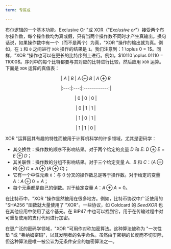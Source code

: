 ```yaml
---
term: 专属或

---
```

布尔逻辑的一个基本功能。Exclusive Or "或 XOR（"*Exclusive or*"）接受两个布尔操作数，每个操作数均为真或假，只有当两个操作数不同时才产生真输出。换句话说，如果操作数中有一个（而不是两个）为真，"XOR "操作的输出就为真。例如，在 `1` 和 `0` 之间进行 `XOR` 操作的结果是 `1`。我们注意到：1 \oplus 0 = 1$。同样，"XOR "操作也可以在更长的比特序列上进行。例如，$10110 \oplus 01110 = 11000$。序列中的每个比特都要与其对应的比特进行比较，然后应用 `XOR` 运算。下面是 `XOR` 运算的真值表：

<div align="center">

| $A$ | $B$ | $A \oplus B$ | $A \oplus B$

|:---:|:---:|:------------:|

| $0$ | $0$ | $0$ |

| $0$ | $1$ | $1$ |

| $1$ | $0$ | $1$ |

| $1$ | $1$ | $0$ |

</div>

XOR "运算因其有趣的特性而被用于计算机科学的许多领域，尤其是密码学：


- 其交换性：操作数的顺序不影响结果。对于两个给定的变量 $D$ 和 $E$: $D \oplus E = E \oplus D$；
- 其关联性：操作数的分组不影响结果。对于三个给定变量 $A$、$B$ 和 $C$：$(A \oplus B) \oplus C = A \oplus (B \oplus C)$；
- 它有一个中性元素 `0`：与 0 分叉的操作数总是等于操作数。对于给定的变量 $A$：$A \oplus 0 = A$；
- 每个元素都是自己的倒数。对于给定变量 $A$：$A \oplus A = 0$。

在比特币中，"XOR "操作显然被用在很多地方。例如，比特币协议中广泛使用的 "SHA256 "函数就大量使用了 "XOR"。一些协议，如 Coldcard 的 *SeedXOR* 也在其他应用中使用了这个基元。在 BIP47 中也可以找到它，用于在传输过程中对可重复使用的支付代码进行加密。

在更广泛的密码学领域，"XOR "可用作对称加密算法。这种算法被称为 "一次性垫 "或 "弗纳姆密码"，以其发明者的名字命名。虽然由于密钥的长度而不切实际，但这种算法是唯一被公认为无条件安全的加密算法之一。
